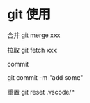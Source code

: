 # git 使用

合并
git merge xxx

拉取
git fetch xxx

commit 

git commit -m "add some"

重置
git reset .vscode/*

